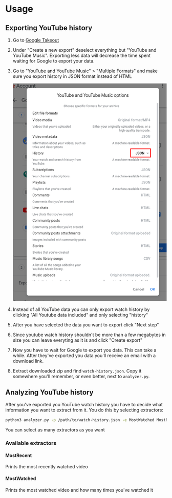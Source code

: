 # Usage

## Exporting YouTube history

1. Go to [Google Takeout](https://takeout.google.com/)

2. Under "Create a new export" deselect everything but "YouTube and YouTube Music". Exporting less data will decrease the time spent waiting for Google to export your data.

3. Go to "YouTube and YouTube Music" > "Multiple Formats" and make sure you export history in JSON format instead of HTML

    ![test](img/histy_export_in_json.png)

4. Instead of all YouTube data you can only export watch history by clicking "All Youtube data included" and only selecting "history"

5. After you have selected the data you want to export click "Next step"

6. Since youtube watch history shouldn't be more than a few megabytes in size you can leave everyting as it is and click "Create export"

7. Now you have to wait for Google to export you data. This can take a while. After they've exported you data you'll receive an email with a download link.

8. Extract downloaded zip and find `watch-history.json`. Copy it somewhere you'll remember, or even better, next to `analyzer.py`.

## Analyzing YouTube history

After you've exported you YouTube watch history you have to decide what information you want to extract from it. You do this by selecting extractors:

```sh
python3 analyzer.py -p /path/to/watch-history.json -e MostWatched MostRecent
```
You can select as many extractors as you want

### Available extractors

#### MostRecent

Prints the most recently watched video

#### MostWatched

Prints the most watched video and how many times you've watched it